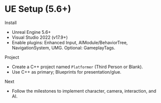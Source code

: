 # UE Setup (5.6+)

Install

- Unreal Engine 5.6+
- Visual Studio 2022 (v17.9+)
- Enable plugins: Enhanced Input, AIModule/BehaviorTree, NavigationSystem, UMG. Optional: GameplayTags.

Project

- Create a C++ project named `Platformer` (Third Person or Blank).
- Use C++ as primary; Blueprints for presentation/glue.

Next

- Follow the milestones to implement character, camera, interaction, and AI.
